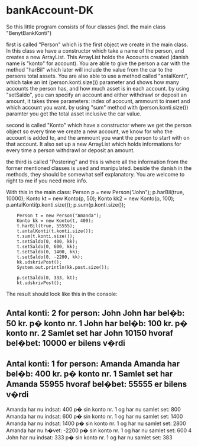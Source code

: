 # bankAccount-DK

So this little program consists of four classes (incl. the main class "BenytBankKonti")

first is called "Person" which is the first object we create in the main class. In this class we have a constructor which take a name of the person, and creates a new ArrayList. This ArrayList holds the Accounts created (danish name is "konto" for account). You are able to give the person a car with the method "harBil" which later will include the value from the car to the persons total assets. You are also able to use a method called "antalKonti", which take an int (person.konti.size()) parameter and shows how many accounts the person has, and how much asset is in each account.
by using "setSaldo", you can specify an account and either withdrawl or deposit an amount, it takes three parameters: index of acocunt, ammount to insert and which account you want.
by using "sum" method with (person.konti.size()) paramter you get the total asset inclusive the car value.


second is called "Konto" which have a constructor where we get the person object so every time we create a new account, we know for who the account is added to, and the ammount you want the person to start with on that account. It also set up a new ArrayList which holds informations for every time a person withdrawl or deposit an amount.

the third is called "Postering" and this is where all the information from the former mentioned classes is used and manipulated. beside the danish in the methods, they should be somewhat self explanatory. You are welcome to right to me if you need more info.

With this in the main class: 
	Person p = new Person("John");
		p.harBil(true, 10000);
		Konto kt = new Konto(p, 50);
		Konto kk2 = new Konto(p, 100);
		p.antalKonti(p.konti.size());
		p.sum(p.konti.size());
		
		Person t = new Person("Amanda");
		Konto kk = new Konto(t, 400);
		t.harBil(true, 55555);
		t.antalKonti(t.konti.size());
		t.sum(t.konti.size());
		t.setSaldo(0, 400, kk);
		t.setSaldo(0, 600, kk);
		t.setSaldo(0, 1400, kk);
		t.setSaldo(0, -2200, kk);
		kk.udskrivPost();
		System.out.println(kk.post.size());
		
		p.setSaldo(0, 333, kt);
		kt.udskrivPost();
    

The result should look like this in the console: 

Antal konti: 2 for person: John
John har bel�b: 50 kr. p� konto nr. 1
John har bel�b: 100 kr. p� konto nr. 2
Samlet set har John 10150 hvoraf bel�bet: 10000 er bilens v�rdi
----------------------------------------------------
Antal konti: 1 for person: Amanda
Amanda har bel�b: 400 kr. p� konto nr. 1
Samlet set har Amanda 55955 hvoraf bel�bet: 55555 er bilens v�rdi
------------------------------------------------------
Amanda har nu indsat: 400 p� sin konto nr. 1 og har nu samlet set: 800
Amanda har nu indsat: 600 p� sin konto nr. 1 og har nu samlet set: 1400
Amanda har nu indsat: 1400 p� sin konto nr. 1 og har nu samlet set: 2800
Amanda har nu h�vet: -2200 p� sin konto nr. 1 og har nu samlet set: 600
4
John har nu indsat: 333 p� sin konto nr. 1 og har nu samlet set: 383


